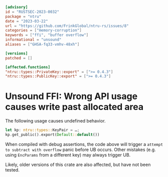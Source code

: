```toml
[advisory]
id = "RUSTSEC-2023-0032"
package = "ntru"
date = "2023-03-22"
url = "https://github.com/FrinkGlobal/ntru-rs/issues/8"
categories = ["memory-corruption"]
keywords = ["ffi", "buffer overflow"]
informational = "unsound"
aliases = ["GHSA-fq33-vmhv-48xh"]

[versions]
patched = []

[affected.functions]
"ntru::types::PrivateKey::export" = [">= 0.4.3"]
"ntru::types::PublicKey::export" = [">= 0.4.3"]
```

# Unsound FFI: Wrong API usage causes write past allocated area

The following usage causes undefined behavior.
```rust
let kp: ntru::types::KeyPair = …;
kp.get_public().export(Default::default())
```

When compiled with debug assertions, the code above will trigger a `attempt to subtract with overflow` panic before UB occurs.
Other mistakes (e.g. using `EncParams` from a different key) may always trigger UB.

Likely, older versions of this crate are also affected, but have not been tested.
